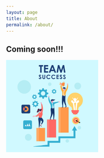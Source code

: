 ```yaml
---
layout: page
title: About
permalink: /about/
---
```


<h2>Coming soon!!!</h2>

<img src="/pics/Team-Business-People-Success-Teamwork-Group-4630294.png" class="img-responsive" alt="ts" width=50%>
